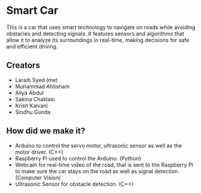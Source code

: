 
# Smart Car

This is a car that uses smart technology to navigate on roads while avoiding obstacles and detecting signals. It features sensors and algorithms that allow it to analyze its surroundings in real-time, making decisions for safe and efficient driving.


## Creators

- Laraib Syed (me)
- Muhammad Ahtisham
- Aliya Abdul
- Sakina Chaklasi
- Krish Kalvani
- Sindhu Gunda

## How did we make it?

- Arduino to control the servo motor, ultrasonic sensor as well as the motor driver. (C++)
- Raspberry Pi used to control the Arduino. (Python)
- Webcam for real-time video of the road, that is sent to the Raspberry Pi to make sure the car stays on the road as well as signal detection. (Computer Vision)
- Ultrasonic Sensor for obstacle detection. (C++)
